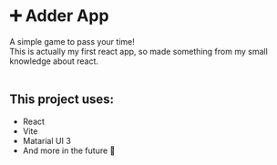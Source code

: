 # ➕ Adder App
A simple game to pass your time! <br>
This is actually my first react app, so made something from my small knowledge about react. <br><br>
## This project uses:
- React
- Vite
- Matarial UI 3
- And more in the future 🚀
